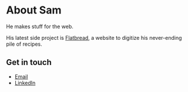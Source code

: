 # About Sam

He makes stuff for the web.

His latest side project is [Flatbread](https://www.flatbread.app), a website to digitize his never-ending pile of recipes.

## Get in touch

- [Email](mailto:sam.sverko@gmail.com)
- [LinkedIn](https://www.linkedin.com/in/samsverko/)
